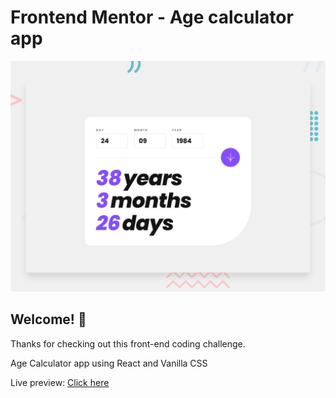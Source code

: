# Frontend Mentor - Age calculator app

![Design preview for the Age calculator app coding challenge](./design/desktop-preview.jpg)

## Welcome! 👋

Thanks for checking out this front-end coding challenge. 

Age Calculator app using React and Vanilla CSS

Live preview: [Click here](https://carniel-carl.github.io/age-calculator/)


